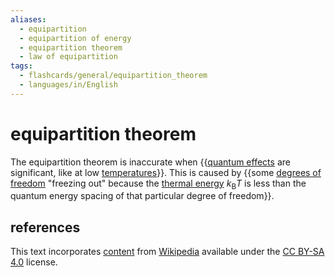 ```yaml
---
aliases:
  - equipartition
  - equipartition of energy
  - equipartition theorem
  - law of equipartition
tags:
  - flashcards/general/equipartition_theorem
  - languages/in/English
---
```


# equipartition theorem

The equipartition theorem is inaccurate when {{[quantum effects](quantum%20mechanics.md) are significant, like at low [temperatures](temperature.md)}}. This is caused by {{some [degrees of freedom](degrees%20of%20freedom%20(physics%20and%20chemistry).md) "freezing out" because the [thermal energy](thermal%20energy.md) $k_\text{B}T$ is less than the quantum energy spacing of that particular degree of freedom}}. <!--SR:!2024-01-02,16,290!2024-01-25,29,270-->

## references

This text incorporates [content](https://en.wikipedia.org/wiki/equipartition_theorem) from [Wikipedia](Wikipedia.md) available under the [CC BY-SA 4.0](https://creativecommons.org/licenses/by-sa/4.0/) license.
